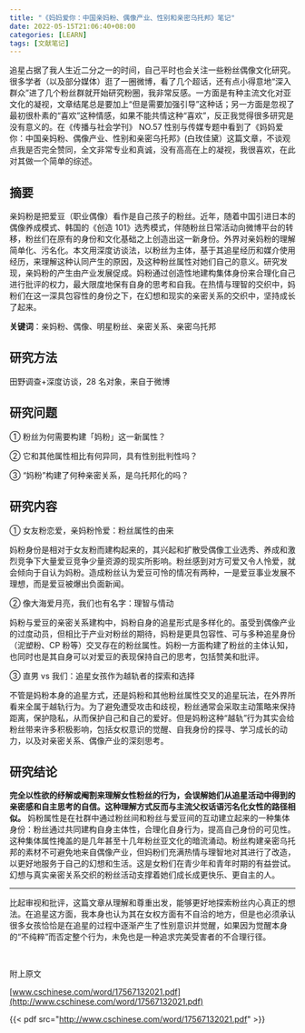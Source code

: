 ```yaml
---
title: "《妈妈爱你：中国亲妈粉、偶像产业、性别和亲密乌托邦》笔记"
date: 2022-05-15T21:06:40+08:00
categories: [LEARN]
tags: [文献笔记]
---
```


追星占据了我人生近二分之一的时间，自己平时也会关注一些粉丝偶像文化研究。很多学者（以及部分媒体）逛了一圈微博，看了几个超话，还有点小得意地“深入群众”进了几个粉丝群就开始研究粉圈，我非常反感。一方面是有种主流文化对亚文化的凝视，文章结尾总是要加上“但是需要加强引导”这种话；另一方面是忽视了最初很朴素的“喜欢”这种情感，如果不能共情这种“喜欢”，反正我觉得很多研究是没有意义的。在《传播与社会学刊》 NO.57 性别与传媒专题中看到了《妈妈爱你：中国亲妈粉、偶像产业、性别和亲密乌托邦》(白玫佳黛）这篇文章，不谈观点我是否完全赞同，全文非常专业和真诚，没有高高在上的凝视，我很喜欢，在此对其做一个简单的综述。

<!--more-->

## 摘要

亲妈粉是把爱豆（职业偶像）看作是自己孩子的粉丝。近年，随着中国引进日本的偶像养成模式、韩国的《创造 101》选秀模式，伴随粉丝日常活动向微博平台的转移，粉丝们在原有的身份和文化基础之上创造出这一新身份。外界对亲妈粉的理解简单化、污名化。本文用深度访谈法，以粉丝为主体，基于其追星经历和媒介使用经历，来理解这种认同产生的原因，及这种粉丝属性对她们自己的意义。研究发现，亲妈粉的产生由产业发展促成。妈粉通过创造性地建构集体身份来合理化自己进行批评的权力，最大限度地保有自身的思考和自我。在热情与理智的交织中，妈粉们在这一深具包容性的身份之下，在幻想和现实的亲密关系的交织中，坚持成长了起来。

**关键词**：亲妈粉、偶像、明星粉丝、亲密关系、亲密乌托邦

## 研究方法

田野调查+深度访谈，28 名对象，来自于微博

## 研究问题

① 粉丝为何需要构建「妈粉」这一新属性？

② 它和其他属性相比有何异同，具有性别批判性吗？

③ “妈粉”构建了何种亲密关系，是乌托邦化的吗？

## 研究内容

① 女友粉恋爱，亲妈粉怜爱：粉丝属性的由来

妈粉身份是相对于女友粉而建构起来的，其兴起和扩散受偶像工业选秀、养成和激烈竞争下大量爱豆竞争少量资源的现实所影响。粉丝感到对方可爱又令人怜爱，就会倾向于自认为妈粉。造成粉丝认为爱豆可怜的情况有两种，一是爱豆事业发展不理想，而是爱豆被爆出负面新闻。

② 像大海爱月亮，我们也有名字：理智与情动

妈粉与爱豆的亲密关系建构中，妈粉自身的追星形式是多样化的。虽受到偶像产业的过度动员，但相比于产业对粉丝的期待，妈粉是更具包容性、可与多种追星身份（泥塑粉、CP 粉等）交叉存在的粉丝属性。妈粉一方面构建了粉丝的主体认知，也同时也是其自身可以对爱豆的表现保持自己的思考，包括赞美和批评。

③ 直男 vs 我们：追星女孩作为越轨者的探索和选择

不管是妈粉本身的追星方式，还是妈粉和其他粉丝属性交叉的追星玩法，在外界所看来全属于越轨行为。为了避免遭受攻击和歧视，粉丝通常会采取主动策略来保持距离，保护隐私，从而保护自己和自己的爱好。但是妈粉这种“越轨”行为其实会给粉丝带来许多积极影响，包括女权意识的觉醒、自我身份的探寻、学习成长的动力，以及对亲密关系、偶像产业的深刻思考。

## 研究结论

**完全以性欲的纾解或阉割来理解女性粉丝的行为，会误解她们从追星活动中得到的亲密感和自主思考的自信。这种理解方式反而与主流父权话语污名化女性的路径相似。** 妈粉属性是在社群中通过粉丝间和粉丝与爱豆间的互动建立起来的一种集体身份：粉丝通过共同建构自身主体性，合理化自身行为，提高自己身份的可见性。这种集体属性掩盖的是几年甚至十几年粉丝亚文化的暗流涌动。粉丝构建亲密乌托邦的素材不可避免地来自偶像产业，但妈粉们充满热情与理智地对其进行了改造，以更好地服务于自己的幻想和生活。这是女粉们在青少年和青年时期的有益尝试。幻想与真实亲密关系交织的粉丝活动支撑着她们成长成更快乐、更自主的人。

---

比起审视和批评，这篇文章从理解和尊重出发，能够更好地探索粉丝内心真正的想法。在追星这方面，我本身也认为其在女权方面有不自洽的地方，但是也必须承认很多女孩恰恰是在追星的过程中逐渐产生了性别意识并觉醒，如果因为觉醒本身的“不纯粹”而否定整个行为，未免也是一种追求完美受害者的不合理行径。

&nbsp;

附上原文

[www.cschinese.com/word/17567132021.pdf](http://www.cschinese.com/word/17567132021.pdf)

{{< pdf src="http://www.cschinese.com/word/17567132021.pdf" >}}
